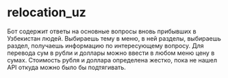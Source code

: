 # relocation_uz

Бот содержит ответы на основные вопросы вновь прибывших в Узбекистан людей.
Выбираешь тему в меню, в ней разделы, выбираешь раздел, получаешь информацию по интересующему вопросу.
Для перевода сум в рубли и доллары можно ввести в любом меню цену в сумах. 
Стоимость рубля и доллара определена жестко, пока не нашел API откуда можно было бы подтягивать.
